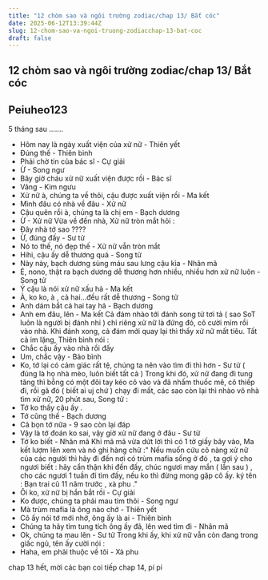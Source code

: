 ```yaml
---
title: "12 chòm sao và ngôi trường zodiac/chap 13/ Bắt cóc"
date: 2025-06-12T13:39:44Z
slug: 12-chom-sao-va-ngoi-truong-zodiacchap-13-bat-coc
draft: false
---
```


## 12 chòm sao và ngôi trường zodiac/chap 13/ Bắt cóc

## Peiuheo123

5 tháng sau .......
- Hôm nay là ngày xuất viện của xử nữ - Thiên yết
- Đúng thế - Thiên bình
- Phải chờ tin của bác sĩ - Cự giải
- Ừ - Song ngư
- Bây giờ cháu xử nữ xuất viện được rồi - Bác sĩ
- Vâng - Kim ngưu
- Xử nữ à, chúng ta về thôi, cậu được xuất viện rồi - Ma kết
- Mình đâu có nhà về đâu - Xử nữ 
- Cậu quên rồi à, chúng ta là chị em - Bạch dương
- Ừ - Xử nữ
Vừa về đến nhà, Xử nữ tròn mắt hỏi :
- Đây nhà tớ sao ????
- Ừ, đúng đấy - Sư tử
- Nó to thế, nó đẹp thế - Xử nữ vẫn tròn mắt 
- Hihi, cậu ấy dễ thương quá - Song tử
- Này này, bạch dương sùng máu sau lưng cậu kìa - Nhân mã
- É, nono, thật ra bạch dương dễ thương hơn nhiều, nhiều hơn xử nữ luôn - Song tử
- Ý cậu là nói xử nữ xấu hả - Ma kết
- À, ko ko, à , cả hai...đều rất dễ thương - Song tử
- Anh dám bắt cá hai tay hả - Bạch dương
- Anh em đâu, lên - Ma kết
Cả đám nhào tới đánh song tử tơi tả ( sao SoT luôn là người bị đánh nhỉ ) chỉ riêng xử nữ là đứng đó, cô cười mỉm rồi vào nhà. Khi đánh xong, cả đám mới quay lại thì thấy xử nữ mất tiêu. Tất cả im lặng, Thiên bình nói :
- Chắc cậu ấy vào nhà rồi đấy 
- Um, chắc vậy - Bảo bình
- Ko, tớ lại có cảm giác rất tệ, chúng ta nên vào tìm đi thì hơn - Sư tử ( đúng là họ nhà mèo, luôn biết tất cả )
Trong khi đó, xử nữ đang đi tung tăng thì bỗng có một đôi tay kéo cô vào và đã nhấm thuốc mê, cô thiếp đi, rồi gã đó ( biết ai uj chứ ) chạy đi mất, các sao còn lại thì nhào vô nhà tìm xử nữ, 20 phút sau, Song tử :
- Tớ ko thấy cậu ấy .
- Tớ cũng thế - Bạch dương
- Cả bọn tớ nữa - 9 sao còn lại đáp
- Vậy là tớ đoán ko sai, vậy giờ xử nữ đang ở đâu - Sư tử
- Tớ ko biết - Nhân mã
Khi mã mã vừa dứt lời thì có 1 tờ giấy bây vào, Ma kết lượm lên xem và nó ghi hàng chữ :" Nếu muốn cứu cô nàng xử nữ của các người thì hãy đi đến nơi có trùm mafia sống ở đó , ta gợi ý cho ngươi biết : hãy cẩn thận khi đến đấy, chúc ngươi may mắn ( lần sau ) , cho các ngươi 1 tuần đi tìm đấy, nếu ko thì đừng mong gặp cô ấy. ký tên : Bạn trai cũ 11 năm trước , xà phu ."
- Ôi ko, xử nữ bị hắn bắt rồi - Cự giải 
- Ko được, chúng ta phải mau tìm thôi - Song ngư
- Mà trùm mafia là ông nào chớ - Thiên yết
- Cô ấy nói tớ mới nhớ, ông ấy là ai - Thiên bình
- Chúng ta hãy tìm tung tích ông ấy đã, lên wed tìm đi - Nhân mã
- Ok, chúng ta mau lên - Sư tử
Trong khi ấy, khi xử nữ vẫn còn đang trong giấc ngủ, tên ấy cười nói :
- Haha, em phải thuộc về tôi - Xà phu

chap 13 hết, mời các bạn coi tiếp chap 14, pí pi